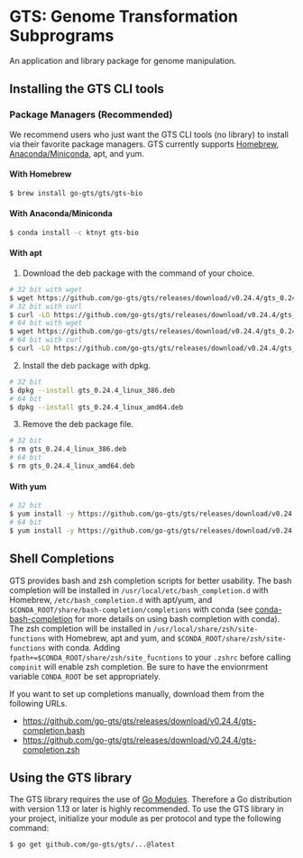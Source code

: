 # GTS: Genome Transformation Subprograms
An application and library package for genome manipulation.

## Installing the GTS CLI tools
### Package Managers (Recommended)
We recommend users who just want the GTS CLI tools (no library) to install via their favorite package managers.
GTS currently supports [Homebrew](https://brew.sh), [Anaconda/Miniconda](https://www.anaconda.com), apt, and yum.

#### With Homebrew
```sh
$ brew install go-gts/gts/gts-bio
```

#### With Anaconda/Miniconda
```sh
$ conda install -c ktnyt gts-bio
```

#### With apt
1. Download the deb package with the command of your choice.
```sh
# 32 bit with wget
$ wget https://github.com/go-gts/gts/releases/download/v0.24.4/gts_0.24.4_linux_386.deb
# 32 bit with curl
$ curl -LO https://github.com/go-gts/gts/releases/download/v0.24.4/gts_0.24.4_linux_386.deb
# 64 bit with wget
$ wget https://github.com/go-gts/gts/releases/download/v0.24.4/gts_0.24.4_linux_amd64.deb
# 64 bit with curl
$ curl -LO https://github.com/go-gts/gts/releases/download/v0.24.4/gts_0.24.4_linux_amd64.deb
```

2. Install the deb package with dpkg.
```sh
# 32 bit
$ dpkg --install gts_0.24.4_linux_386.deb
# 64 bit
$ dpkg --install gts_0.24.4_linux_amd64.deb
```

3. Remove the deb package file.
```sh
# 32 bit
$ rm gts_0.24.4_linux_386.deb
# 64 bit
$ rm gts_0.24.4_linux_amd64.deb
```

#### With yum
```sh
# 32 bit
$ yum install -y https://github.com/go-gts/gts/releases/download/v0.24.4/gts_0.24.4_linux_386.rpm
# 64 bit
$ yum install -y https://github.com/go-gts/gts/releases/download/v0.24.4/gts_0.24.4_linux_amd64.rpm
```

## Shell Completions
GTS provides bash and zsh completion scripts for better usability. The bash completion will be installed in `/usr/local/etc/bash_completion.d` with Homebrew, `/etc/bash_completion.d` with apt/yum, and `$CONDA_ROOT/share/bash-completion/completions` with conda (see [conda-bash-completion](https://github.com/tartansandal/conda-bash-completion) for more details on using bash completion with conda). The zsh completion will be installed in `/usr/local/share/zsh/site-functions` with Homebrew, apt and yum, and `$CONDA_ROOT/share/zsh/site-functions` with conda. Adding `fpath+=$CONDA_ROOT/share/zsh/site_fucntions` to your `.zshrc` before calling `compinit` will enable zsh completion. Be sure to have the envionrment variable `CONDA_ROOT` be set appropriately.

If you want to set up completions manually, download them from the following URLs.

- https://github.com/go-gts/gts/releases/download/v0.24.4/gts-completion.bash
- https://github.com/go-gts/gts/releases/download/v0.24.4/gts-completion.zsh

## Using the GTS library
The GTS library requires the use of [Go Modules](https://blog.golang.org/using-go-modules). Therefore a Go distribution with version 1.13 or later is highly recommended. To use the GTS library in your project, initialize your module as per protocol and type the following command:

```sh
$ go get github.com/go-gts/gts/...@latest
```
